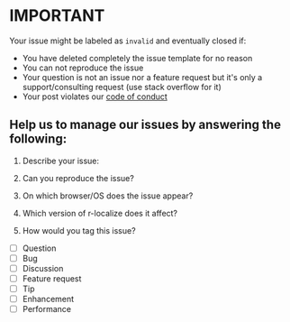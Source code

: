 # IMPORTANT

Your issue might be labeled as `invalid` and eventually closed if:

- You have deleted completely the issue template for no reason
- You can not reproduce the issue
- Your question is not an issue nor a feature request but it's only a support/consulting request (use stack overflow for it)
- Your post violates our [code of conduct](https://github.com/neetjn/r-localize/blob/master/CODE_OF_CONDUCT.md)

## Help us to manage our issues by answering the following:

1. Describe your issue:

2. Can you reproduce the issue?

3. On which browser/OS does the issue appear?

4. Which version of r-localize does it affect?

5. How would you tag this issue?

  - [ ] Question
  - [ ] Bug
  - [ ] Discussion
  - [ ] Feature request
  - [ ] Tip
  - [ ] Enhancement
  - [ ] Performance
